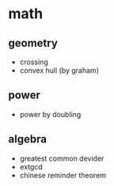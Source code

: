 # math
## geometry
  - crossing
  - convex hull (by graham)

## power
  - power by doubling

## algebra
  - greatest common devider
  - extgcd
  - chinese reminder theorem
